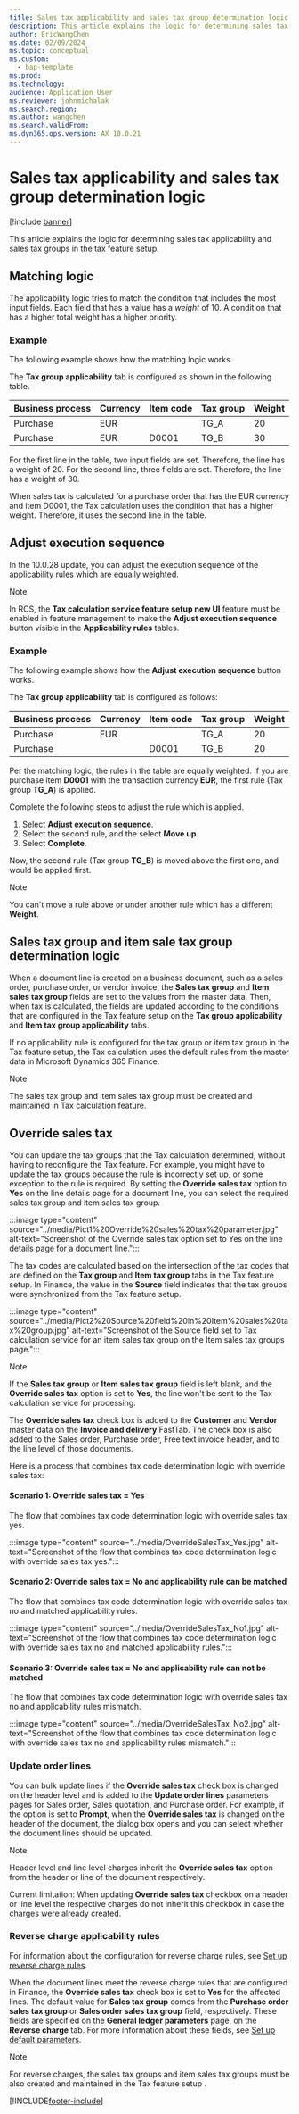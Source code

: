 ```yaml
---
title: Sales tax applicability and sales tax group determination logic
description: This article explains the logic for determining sales tax applicability and sales tax groups in the tax feature setup.
author: EricWangChen
ms.date: 02/09/2024
ms.topic: conceptual
ms.custom: 
  - bap-template
ms.prod: 
ms.technology: 
audience: Application User
ms.reviewer: johnmichalak
ms.search.region: 
ms.author: wangchen
ms.search.validFrom: 
ms.dyn365.ops.version: AX 10.0.21
---
```


# Sales tax applicability and sales tax group determination logic

[!include [banner](../../includes/banner.md)]

This article explains the logic for determining sales tax applicability and sales tax groups in the tax feature setup.

## Matching logic

The applicability logic tries to match the condition that includes the most input fields. Each field that has a value has a *weight* of 10. A condition that has a higher total weight has a higher priority.

### Example

The following example shows how the matching logic works.

The **Tax group applicability** tab is configured as shown in the following table.

| Business process | Currency | Item code | Tax group | Weight |
|------------------|----------|-----------|-----------|--------|
| Purchase         | EUR      |           | TG\_A     | 20     |
| Purchase         | EUR      | D0001     | TG\_B     | 30     |

For the first line in the table, two input fields are set. Therefore, the line has a weight of 20. For the second line, three fields are set. Therefore, the line has a weight of 30.

When sales tax is calculated for a purchase order that has the EUR currency and item D0001, the Tax calculation uses the condition that has a higher weight. Therefore, it uses the second line in the table.

## Adjust execution sequence

In the 10.0.28 update, you can adjust the execution sequence of the applicability rules which are equally weighted.

> [!NOTE]
> In RCS, the **Tax calculation service feature setup new UI** feature must be enabled in feature management to make the **Adjust execution sequence** button visible in the **Applicability rules** tables.

### Example

The following example shows how the **Adjust execution sequence** button works.

The **Tax group applicability** tab is configured as follows:

| Business process | Currency | Item code | Tax group | Weight |
|------------------|----------|-----------|-----------|--------|
| Purchase         | EUR      | &nbsp;    | TG\_A     | 20     |
| Purchase         | &nbsp;   | D0001     | TG\_B     | 20     |

Per the matching logic, the rules in the table are equally weighted. If you are purchase item **D0001** with the transaction currency **EUR**, the first rule (Tax group **TG\_A**) is applied.

Complete the following steps to adjust the rule which is applied.

1. Select **Adjust execution sequence**.
2. Select the second rule, and the select **Move up**. 
3. Select **Complete**.

Now, the second rule (Tax group **TG\_B**) is moved above the first one, and would be applied first.

> [!NOTE]
> You can't move a rule above or under another rule which has a different **Weight**.


## Sales tax group and item sale tax group determination logic

When a document line is created on a business document, such as a sales order, purchase order, or vendor invoice, the **Sales tax group** and **Item sales tax group** fields are set to the values from the master data. Then, when tax is calculated, the fields are updated according to the conditions that are configured in the Tax feature setup on the **Tax group applicability** and **Item tax group applicability** tabs.

If no applicability rule is configured for the tax group or item tax group in the Tax feature setup, the Tax calculation uses the default rules from the master data in Microsoft Dynamics 365 Finance.

> [!NOTE]
> The sales tax group and item sales tax group must be created and maintained in Tax calculation feature.

## Override sales tax
You can update the tax groups that the Tax calculation determined, without having to reconfigure the Tax feature. For example, you might have to update the tax groups because the rule is incorrectly set up, or some exception to the rule is required. By setting the **Override sales tax** option to **Yes** on the line details page for a document line, you can select the required sales tax group and item sales tax group.

:::image type="content" source="../media/Pict1%20Override%20sales%20tax%20parameter.jpg" alt-text="Screenshot of the Override sales tax option set to Yes on the line details page for a document line."::: 

The tax codes are calculated based on the intersection of the tax codes that are defined on the **Tax group** and **Item tax group** tabs in the Tax feature setup.
In Finance, the value in the **Source** field indicates that the tax groups were synchronized from the Tax feature setup.

:::image type="content" source="../media/Pict2%20Source%20field%20in%20Item%20sales%20tax%20group.jpg" alt-text="Screenshot of the Source field set to Tax calculation service for an item sales tax group on the Item sales tax groups page."::: 

> [!NOTE]
> If the **Sales tax group** or **Item sales tax group** field is left blank, and the **Override sales tax** option is set to **Yes**, the line won't be sent to the Tax calculation service for processing.

The **Override sales tax** check box is added to the **Customer** and **Vendor** master data on the **Invoice and delivery** FastTab. The check box is also added to the Sales order, Purchase order, Free text invoice header, and to the line level of those documents.

Here is a process that combines tax code determination logic with override sales tax:

#### Scenario 1: Override sales tax = Yes

The flow that combines tax code determination logic with override sales tax yes.

:::image type="content" source="../media/OverrideSalesTax_Yes.jpg" alt-text="Screenshot of the flow that combines tax code determination logic with override sales tax yes."::: 

#### Scenario 2: Override sales tax = No and applicability rule can be matched

The flow that combines tax code determination logic with override sales tax no and matched applicability rules.

:::image type="content" source="../media/OverrideSalesTax_No1.jpg" alt-text="Screenshot of the flow that combines tax code determination logic with override sales tax no and matched applicability rules."::: 

#### Scenario 3: Override sales tax = No and applicability rule can not be matched

The flow that combines tax code determination logic with override sales tax no and applicability rules mismatch.

:::image type="content" source="../media/OverrideSalesTax_No2.jpg" alt-text="Screenshot of the flow that combines tax code determination logic with override sales tax no and applicability rules mismatch."::: 

### Update order lines

You can bulk update lines if the **Override sales tax** check box is changed on the header level and is added to the **Update order lines** parameters pages for Sales order, Sales quotation, and Purchase order.
For example, if the option is set to **Prompt**, when the **Override sales tax** is changed on the header of the document, the dialog box opens and you can select whether the document lines should be updated.

> [!NOTE]
> Header level and line level charges inherit the **Override sales tax** option from the header or line of the document respectively.
> 
> Current limitation:
> When updating **Override sales tax** checkbox on a header or line level the respective charges do not inherit this checkbox in case the charges were already created.

### Reverse charge applicability rules 

For information about the configuration for reverse charge rules, see [Set up reverse charge rules](emea-reverse-charge.md#reverse-charge-rules).

When the document lines meet the reverse charge rules that are configured in Finance, the **Override sales tax** check box is set to **Yes** for the affected lines. The default value for **Sales tax group** comes from the **Purchase order sales tax group** or **Sales order sales tax group** field, respectively. These fields are specified on the **General ledger parameters** page, on the **Reverse charge** tab. For more information about these fields, see [Set up default parameters](emea-reverse-charge.md#set-up-default-parameters).

> [!NOTE]
> For reverse charges, the sales tax groups and item sales tax groups must be also created and maintained in the Tax feature setup .

[!INCLUDE[footer-include](../../../includes/footer-banner.md)]
